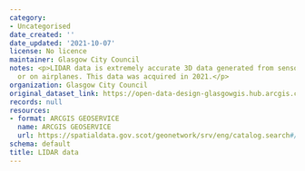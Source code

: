 ```yaml
---
category:
- Uncategorised
date_created: ''
date_updated: '2021-10-07'
license: No licence
maintainer: Glasgow City Council
notes: <p>LIDAR data is extremely accurate 3D data generated from sensors on the ground
  or on airplanes. This data was acquired in 2021.</p>
organization: Glasgow City Council
original_dataset_link: https://open-data-design-glasgowgis.hub.arcgis.com/documents/GlasgowGIS::lidar-data
records: null
resources:
- format: ARCGIS GEOSERVICE
  name: ARCGIS GEOSERVICE
  url: https://spatialdata.gov.scot/geonetwork/srv/eng/catalog.search#/metadata/63c46ac1-b10f-4453-968e-b1e95be0e47d
schema: default
title: LIDAR data
---
```

